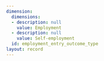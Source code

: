 ```yaml
---
dimension:
  dimensions:
  - description: null
    value: Employment
  - description: null
    value: Self-employment
  id: employment_entry_outcome_type
layout: record
---
```

